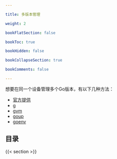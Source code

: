 ```yaml
---

title: 多版本管理

weight: 2

bookFlatSection: false

bookToc: true

bookHidden: false

bookCollapseSection: true

bookComments: false

---
```


<!--more-->

想要在同一个设备管理多个Go版本，有以下几种方法：

- [官方提供](https://go.dev/doc/manage-install)
- [g](https://github.com/voidint/g)
- [gvm](https://github.com/moovweb/gvm)
- [goup](https://github.com/owenthereal/goup)
- [goenv](https://github.com/syndbg/goenv)

## 目录

{{< section >}}
